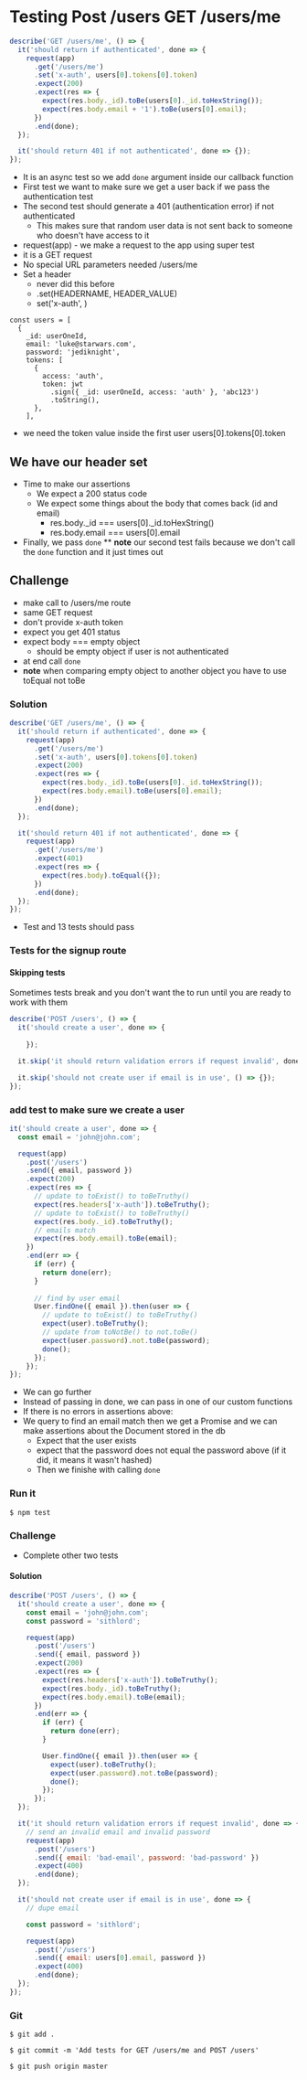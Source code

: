 # Testing Post /users GET /users/me
```js
describe('GET /users/me', () => {
  it('should return if authenticated', done => {
    request(app)
      .get('/users/me')
      .set('x-auth', users[0].tokens[0].token)
      .expect(200)
      .expect(res => {
        expect(res.body._id).toBe(users[0]._id.toHexString());
        expect(res.body.email + '1').toBe(users[0].email);
      })
      .end(done);
  });

  it('should return 401 if not authenticated', done => {});
});
```

* It is an async test so we add `done` argument inside our callback function
* First test we want to make sure we get a user back if we pass the authentication test
* The second test should generate a 401 (authentication error) if not authenticated
    - This makes sure that random user data is not sent back to someone who doesn't have access to it
* request(app) - we make a request to the app using super test
* it is a GET request
* No special URL parameters needed /users/me
* Set a header
    - never did this before
    - .set(HEADERNAME, HEADER_VALUE)
    - set('x-auth', )

```
const users = [
  {
    _id: userOneId,
    email: 'luke@starwars.com',
    password: 'jediknight',
    tokens: [
      {
        access: 'auth',
        token: jwt
          .sign({ _id: userOneId, access: 'auth' }, 'abc123')
          .toString(),
      },
    ],
```

 * we need the token value inside the first user
 users[0].tokens[0].token

## We have our header set
* Time to make our assertions
    - We expect a 200 status code
    - We expect some things about the body that comes back (id and email)
        + res.body._id === users[0]._id.toHexString()
        + res.body.email === users[0].email
* Finally, we pass `done`
** **note** our second test fails because we don't call the `done` function and it just times out

## Challenge
* make call to /users/me route
* same GET request
* don't provide x-auth token
* expect you get 401 status
* expect body === empty object
    - should be empty object if user is not authenticated
* at end call `done`
* **note** when comparing empty object to another object you have to use toEqual not toBe

### Solution
```js
describe('GET /users/me', () => {
  it('should return if authenticated', done => {
    request(app)
      .get('/users/me')
      .set('x-auth', users[0].tokens[0].token)
      .expect(200)
      .expect(res => {
        expect(res.body._id).toBe(users[0]._id.toHexString());
        expect(res.body.email).toBe(users[0].email);
      })
      .end(done);
  });

  it('should return 401 if not authenticated', done => {
    request(app)
      .get('/users/me')
      .expect(401)
      .expect(res => {
        expect(res.body).toEqual({});
      })
      .end(done);
  });
});
```

* Test and 13 tests should pass

### Tests for the signup route

#### Skipping tests
Sometimes tests break and you don't want the to run until you are ready to work with them

```js
describe('POST /users', () => {
  it('should create a user', done => {
    
    });

  it.skip('it should return validation errors if request invalid', done => {});

  it.skip('should not create user if email is in use', () => {});
});
```

### add test to make sure we create a user
```js
it('should create a user', done => {
  const email = 'john@john.com';

  request(app)
    .post('/users')
    .send({ email, password })
    .expect(200)
    .expect(res => {
      // update to toExist() to toBeTruthy()
      expect(res.headers['x-auth']).toBeTruthy();
      // update to toExist() to toBeTruthy()
      expect(res.body._id).toBeTruthy();
      // emails match
      expect(res.body.email).toBe(email);
    })
    .end(err => {
      if (err) {
        return done(err);
      }
      
      // find by user email
      User.findOne({ email }).then(user => {
        // update to toExist() to toBeTruthy()
        expect(user).toBeTruthy();
        // update from toNotBe() to not.toBe()
        expect(user.password).not.toBe(password);
        done();
      });
    });
});
```

* We can go further
* Instead of passing in done, we can pass in one of our custom functions
* If there is no errors in assertions above:
* We query to find an email match then we get a Promise and we can make assertions about the Document stored in the db
  - Expect that the user exists
  - expect that the password does not equal the password above (if it did, it means it wasn't hashed)
  - Then we finishe with calling `done`

### Run it
`$ npm test`

### Challenge
* Complete other two tests

#### Solution
```js
describe('POST /users', () => {
  it('should create a user', done => {
    const email = 'john@john.com';
    const password = 'sithlord';

    request(app)
      .post('/users')
      .send({ email, password })
      .expect(200)
      .expect(res => {
        expect(res.headers['x-auth']).toBeTruthy();
        expect(res.body._id).toBeTruthy();
        expect(res.body.email).toBe(email);
      })
      .end(err => {
        if (err) {
          return done(err);
        }

        User.findOne({ email }).then(user => {
          expect(user).toBeTruthy();
          expect(user.password).not.toBe(password);
          done();
        });
      });
  });

  it('it should return validation errors if request invalid', done => {
    // send an invalid email and invalid password
    request(app)
      .post('/users')
      .send({ email: 'bad-email', password: 'bad-password' })
      .expect(400)
      .end(done);
  });

  it('should not create user if email is in use', done => {
    // dupe email

    const password = 'sithlord';

    request(app)
      .post('/users')
      .send({ email: users[0].email, password })
      .expect(400)
      .end(done);
  });
});
```

### Git
`$ git add .`

`$ git commit -m 'Add tests for GET /users/me and POST /users'`

`$ git push origin master`
